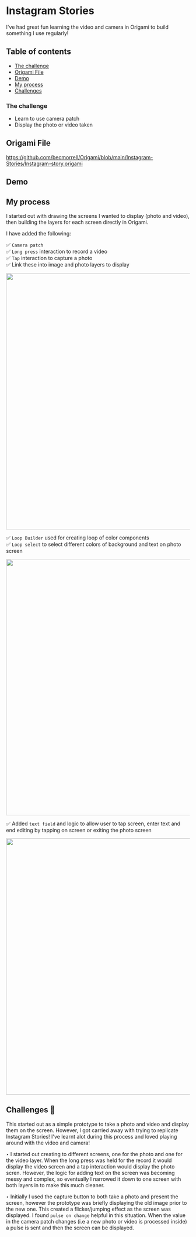 # Instagram Stories

I've had great fun learning the video and camera in Origami to build something I use regularly!

## Table of contents

- [The challenge](#The-challenge)
- [Origami File](#Origami-File)
- [Demo](#Demo)
- [My process](#my-process)
- [Challenges](#challenges)


### The challenge

- Learn to use camera patch 
- Display the photo or video taken 

## Origami File 

https://github.com/becmorrell/Origami/blob/main/Instagram-Stories/Instagram-story.origami

## Demo


## My process

I started out with drawing the screens I wanted to display (photo and video), then building the layers for each screen directly in Origami.

I have added the following:

✅ `Camera patch`<br>
✅ `Long press` interaction to record a video <br>
✅ `Tap` interaction to capture a photo  <br>
✅ Link these into image and photo layers to display <br>

<img src="https://user-images.githubusercontent.com/77584099/142230885-3ff30c6d-0e3a-427e-bde4-1431d82e9ec2.png" width="700px">


✅ `Loop Builder` used for creating loop of color components <br>
✅ `Loop select` to select different colors of background and text on photo screen <br>

<img src="https://user-images.githubusercontent.com/77584099/142230579-7c325f9d-e27a-4141-b183-8ddb6697ebd3.png" width="700px">


✅ Added `text field` and logic to allow user to tap screen, enter text and end editing by tapping on screen or exiting the photo screen <br>

<img src="https://user-images.githubusercontent.com/77584099/142229637-e1a727d4-5ae4-4b15-bdb3-2bb7d7411242.png" width="700px">



## Challenges 🧠

This started out as a simple prototype to take a photo and video and display them on the screen. However, I got carried away with trying to replicate Instagram Stories! I've learnt alot during this process and loved playing around with the video and camera! 

‣ I started out creating to different screens, one for the photo and one for the video layer. When the long press was held for the record it would display the video screen and a tap interaction would display the photo scren. However, the logic for adding text on the screen was becoming messy and complex, so eventually I narrowed it down to one screen with both layers in to make this much cleaner. 

‣ Initially I used the capture button to both take a photo and present the screen, however the prototype was briefly displaying the old image prior to the new one. This created a flicker/jumping effect as the screen was displayed. I found `pulse on change` helpful in this situation. When the value in the camera patch changes (i.e a new photo or video is processed inside) a pulse is sent and then the screen can be displayed.







